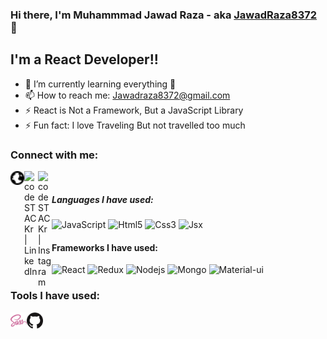 ### Hi there, I'm Muhammmad Jawad Raza - aka [JawadRaza8372][website] 👋

## I'm a React Developer!!

- 🌱 I’m currently learning everything 🤣
- 📫 How to reach me: Jawadraza8372@gmail.com
- ⚡ React is Not a Framework, But a JavaScript Library
- ⚡ Fun fact: I love Traveling But not travelled too much

### Connect with me:

[<img align="left" alt="codeSTACKr.com" width="22px" src="https://raw.githubusercontent.com/iconic/open-iconic/master/svg/globe.svg" />][website]
[<img align="left" alt="codeSTACKr | LinkedIn" width="22px" src="https://cdn.jsdelivr.net/npm/simple-icons@v3/icons/linkedin.svg" />][linkedin]
[<img align="left" alt="codeSTACKr | Instagram" width="22px" src="https://cdn.jsdelivr.net/npm/simple-icons@v3/icons/instagram.svg" />][instagram]

<br />

##### Languages I have used:

![JavaScript](https://img.shields.io/badge/-Javascript-000000?style=flat&logo=JavaScript)
![Html5](https://img.shields.io/badge/-Html5-000000?style=flat&logo=html5)
![Css3](https://img.shields.io/badge/-Css3-000000?style=flat&logo=css3)
![Jsx](https://img.shields.io/badge/-Jsx-000000?style=flat&logo=React)

#### Frameworks I have used:

![React](https://img.shields.io/badge/-React-000000?style=flat&logo=React)
![Redux](https://img.shields.io/badge/-Redux-000000?style=flat&logo=redux)
![Nodejs](https://img.shields.io/badge/-node.js-000000?style=flat&logo=node.js)
![Mongo](https://img.shields.io/badge/-mongo-000000?style=flat&logo=mongodb)
![Material-ui](https://img.shields.io/badge/-materialUi-000000?style=flat&logo=material-ui)

### Tools I have used:

[<img align="left" alt="Sass" width="26px" src="https://raw.githubusercontent.com/github/explore/80688e429a7d4ef2fca1e82350fe8e3517d3494d/topics/sass/sass.png" />][sasss]
[<img align="left" alt="GitHub" width="26px" src="https://raw.githubusercontent.com/github/explore/78df643247d429f6cc873026c0622819ad797942/topics/github/github.png" />][gitt]

[gitt]: https://github.com
[sasss]: https://sass-lang.com
[website]: https://www.instagram.com/muhammad_jawadraza_dev/
[instagram]: https://www.instagram.com/muhammad_jawadraza_dev/
[linkedin]: https://www.linkedin.com/in/muhammad-jawad-raza-119a23203/
